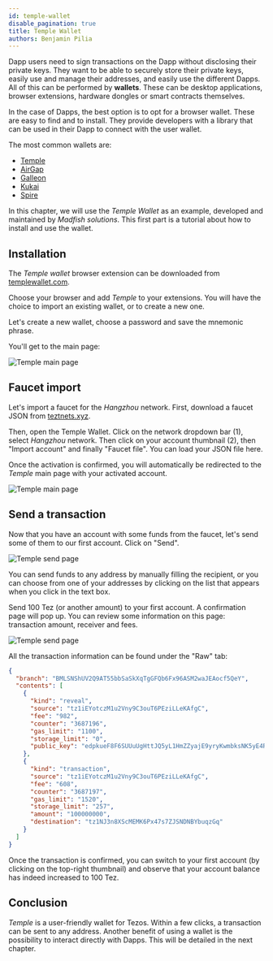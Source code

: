 ```yaml
---
id: temple-wallet
disable_pagination: true
title: Temple Wallet
authors: Benjamin Pilia
---
```


Dapp users need to sign transactions on the Dapp without disclosing their private keys. They want to be able to securely store their private keys, easily use and manage their addresses, and easily use the different Dapps. All of this can be performed by **wallets**. These can be desktop applications, browser extensions, hardware dongles or smart contracts themselves.

In the case of Dapps, the best option is to opt for a browser wallet. These are easy to find and to install. They provide developers with a library that can be used in their Dapp to connect with the user wallet.

The most common wallets are:
- [Temple](https://templewallet.com/download/)
- [AirGap](https://airgap.it/)
- [Galleon](https://cryptonomic.tech/galleon.html)
- [Kukai](https://wallet.kukai.app/)
- [Spire](https://spirewallet.com/)

In this chapter, we will use the _Temple Wallet_ as an example, developed and maintained by _Madfish solutions_. This first part is a tutorial about how to install and use the wallet.

## Installation

The _Temple wallet_ browser extension can be downloaded from [templewallet.com](https://templewallet.com/download).

Choose your browser and add _Temple_ to your extensions. You will have the choice to import an existing wallet, or to create a new one.

Let's create a new wallet, choose a password and save the mnemonic phrase.

You'll get to the main page:

![](../../../static/img/dapp/temple1.png "Temple main page")

## Faucet import

Let's import a faucet for the _Hangzhou_ network. First, download a faucet JSON from [teztnets.xyz](https://teztnets.xyz/hangzhounet-faucet).

Then, open the Temple Wallet. Click on the network dropdown bar (1), select _Hangzhou_ network. Then click on your account thumbnail (2), then "Import account" and finally "Faucet file". You can load your JSON file here.

Once the activation is confirmed, you will automatically be redirected to the _Temple_ main page with your activated account.

![](../../../static/img/dapp/temple2.png "Temple main page")

## Send a transaction

Now that you have an account with some funds from the faucet, let's send some of them to our first account. Click on "Send".

![](../../../static/img/dapp/temple3.png "Temple send page")

You can send funds to any address by manually filling the recipient, or you can choose from one of your addresses by clicking on the list that appears when you click in the text box.

Send 100 Tez (or another amount) to your first account. A confirmation page will pop up. You can review some information on this page: transaction amount, receiver and fees.

![](../../../static/img/dapp/temple4.png "Temple send page")

All the transaction information can be found under the "Raw" tab:

```json
{
  "branch": "BMLSNShUV2Q9AT55bbSaSkXqTgGFQb6Fx96ASM2waJEAocf5QeY",
  "contents": [
    {
      "kind": "reveal",
      "source": "tz1iEYotczM1u2Vny9C3ouT6PEziLLeKAfgC",
      "fee": "982",
      "counter": "3687196",
      "gas_limit": "1100",
      "storage_limit": "0",
      "public_key": "edpkueF8F6SUUuUgHttJQ5yL1HmZZyajE9yryKwmbksNK5yE4RW159"
    },
    {
      "kind": "transaction",
      "source": "tz1iEYotczM1u2Vny9C3ouT6PEziLLeKAfgC",
      "fee": "608",
      "counter": "3687197",
      "gas_limit": "1520",
      "storage_limit": "257",
      "amount": "100000000",
      "destination": "tz1NJ3n8XScMEMK6Px47s7ZJSNDNBYbuqzGq"
    }
  ]
}
```

Once the transaction is confirmed, you can switch to your first account (by clicking on the top-right thumbnail) and observe that your account balance has indeed increased to 100 Tez.

## Conclusion
_Temple_ is a user-friendly wallet for Tezos. Within a few clicks, a transaction can be sent to any address. Another benefit of using a wallet is the possibility to interact directly with Dapps. This will be detailed in the next chapter.
